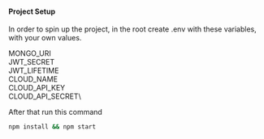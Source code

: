 #### Project Setup

In order to spin up the project, in the root create .env with these variables, with your own values.

MONGO_URI\
JWT_SECRET\
JWT_LIFETIME\
CLOUD_NAME\
CLOUD_API_KEY\
CLOUD_API_SECRET\

After that run this command

```bash
npm install && npm start
```
